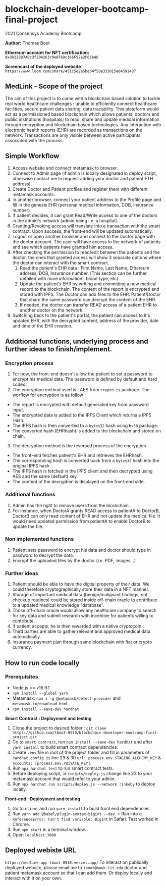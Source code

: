 # blockchain-developer-bootcamp-final-project

2021 Consensys Academy Bootcamp

**Author:**
Thomas Boot

**Ethereum account for NFT certification:**
`0x8b22897ABc3f204263c9eB76Dc166F52e2F01b40`

**Screencast of the deployed website**
`https://www.loom.com/share/451c5e2e5beb4f58a333015e84501487`


## MedLink - Scope of the project 
The aim of this project is to come with a blockchain based solution to tackle real world healthcare challenges : unable to efficiently connect healthcare facilities, secure patient data sharing, data tracability. 
This plateform would act as a permissioned based blockchain which allows patients, doctors and public institutions (hospitals) to read, share and update medical information through encryption and blockchain based technologies. 
Any interaction with electronic health reports (EHR) are recorded as transactions on the network. 
Transactions are only visible between active participants associated with the process. 

## Simple Workflow 
1. Access website and connect metamask to browser. 
2. Connect to Admin page (if admin is locally designated in deploy script, otherwise contact me to request adding your doctor and patient ETH address).
3. Create Doctor and Patient profiles and register them with different metamask accounts.
4. In another browser, connect your patient address to the Profile page and fill in the genesis EHR (personal medical information, DOB, insurance number)
5. If patient decides, it can grant Read/Write access to one of the doctors in the admin's network (admin being i.e. a hospital).
6. Granting/Revoking access will translate into a transaction with the smart contract. Upon success, the front-end will be updated automatically.
7. Logout or open another browser and connect to the Doctor page with the doctor account. The user will have access to the network of patients and see which patients have granted him access. 
8. After checking the permission to read/edit between the patients and the doctor, the ones that granted access will show 3 separate options where the doctor can interact with the smart contract. 
   1. Read the patient's EHR data : First Name, Last Name, Ethereum address, DOB, Insurance number. (This section can be further detailed with more information : blood type, etc)
   2. Update the patient's EHR by writing and committing a new medical record to the blockchain. The content of the report is encrypted and stored with IPFS. The Doctor can add files to the EHR. Patient/Doctor that share the same password can decrypt the content of the EHR. 
   3. If needed, the doctor can transfer READ access of a patient EHR to another doctor on the network. 
9. Switching back to the patient's portal, the patient can access to it's updated EHR, with the decrypted content, address of the provider, date and time of the EHR creation. 

## Additional functions, underlying process and further ideas to finish/implement.

### Encryption process

1. For now, the front-end doesn't allow the patient to set a password to encrypt his medical data. The password is defined by default and hard coded. 
2. The encryption method used is : AES from `crypto-js` package. 
The worflow for encryption is as follow : 
- The report is encrypted with default generated key from password input. 
- The encrypted data is added to the IPFS Client which returns a IPFS Hash. 
- The IPFS hash is then converted to a `bytes32` hash using `bs58` package. 
- The converted hash (EHRhash) is added to the blockchain and stored on chain. 
3. The decryption method is the reversed process of the encryption. 
- The front-end fetches patient's EHR and retrieves the EHRhash.
- The corresponding hash is converted back from a `bytes32` hash into the original IPFS hash. 
- The IPFS hash is fetched in the IPFS client and then decrypted using AES and the same (default) key. 
- The content of the decryption is displayed on the front-end side. 
   
### Additional functions 

1. Admin has the right to remove users from the blockchain. 
2. For instance, when DoctorA grants READ access to patientA to DoctorB, DoctorB can only read content of EHR and not update the medical file. It would need updated permission from patientA to enable DoctorB to update the file.

### Non implemented functions
1. Patient sets password to encrypt his data and doctor should type in password to decrypt the data. 
2. Encrypt the uploaded files by the doctor (i.e. PDF, images...) 

### Further ideas

1. Patient should be able to have the digital property of their data. We could therefore cryptographically store their data in a NFT manner. 
2. Storage of important medical data (benign/malignant findings, not checkup routines) could be stored inside off-chain oracle to contribute to a updated medical knowledge "database".
3. Those off-chain oracle would allow any healthcare company to search for key data and submit research with incentive for patients willing to contribute. 
4. If patient accepts, he is then rewarded with a native cryptocoin. 
5. Third parties are able to gather relevant and approved medical data automatically. 
6. Insurance payment plan through same blockchain with fiat or crypto currency.


## How to run code locally 
### Prerequisites
- Node.js >= v16.9.1
- `npm instqll --global yarn`
- Metamask: `npm i -g @metamask/detect-provider` and `metamask.io/download.html`.
- `npm install --save-dev hardhat`

**Smart Contract : Deployment and testing** 
1. Clone the project to desired folder :
`git clone https://github.com/tboot-0510/blockchain-developer-bootcamp-final-project.git`
2. Go to `smart contract`, run  `npm install --save-dev hardhat` and after `yarn install` to build smart contract dependencies.
3. Create `.env` file in root of the project folder and fill in parameters of `hardhat.config.js` line 29 & 30 `url: process.env.STAGING_ALCHEMY_KEY` & `accounts: [process.env.PRIVATE_KEY]`.
4. Run `npx hardhat test` to run smart contract tests.
5. Before deploying script, in `scripts/deploy.js` change line 23 to your metamask account that would refer to your admin.
6. Run `npx hardhat run scripts/deploy.js --network rinkeby` to deploy locally.

**Front-end : Deployment and testing**
1. Go to `client` and run `yarn install` to build front end dependencies. 
2. Run `yarn add @babel/plugin-syntax-bigint --dev` -> Ran into a `ReferenceError: Can't find variable: BigInt` in Safari. Test worked in Chrome.
3. Run `npm start` in a terminal window.
4. Open `localhost:3000`

## Deployed webiste URL 
`https://medlink-app-tboot-0510.vercel.app/` 
To interact on publically deployed website, please email me to `tboot@hawk.iit.edu` doctor and patient metamask account so that I can add them. 
Or deploy locally and interact with it on your own.